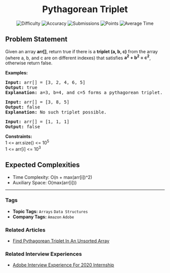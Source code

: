 <h1 align="center">Pythagorean Triplet</h1>

<p align="center">
  <img alt="Difficulty" title="Difficulty" src="https://custom-icon-badges.demolab.com/badge/Difficulty: Medium-1F222E?style=for-the-badge&logoColor=white&logo=fire"/>
  <img alt="Accuracy" title="Accuracy" src="https://custom-icon-badges.demolab.com/badge/Accuracy: 24.77%25-1F222E?style=for-the-badge&logoColor=white&logo=target"/>
  <img alt="Submissions" title="Submissions" src="https://custom-icon-badges.demolab.com/badge/Submissions: 246K+-1F222E?style=for-the-badge&logoColor=white&logo=repo"/>
  <img alt="Points" title="Points" src="https://custom-icon-badges.demolab.com/badge/Points: 4-1F222E?style=for-the-badge&logoColor=white&logo=award"/>
  <img alt="Average Time" title="Average Time" src="https://custom-icon-badges.demolab.com/badge/Average%20Time: 20m-1F222E?style=for-the-badge&logoColor=white&logo=clock"/>
</p>

## Problem Statement

Given an array <b>arr[]</b>, return true if there is a <b>triplet (a, b, c)</b> from the array (where a, b, and c are on different indexes) that satisfies <b>a<sup>2</sup> + b<sup>2</sup> = c<sup>2</sup></b>, otherwise return false.

<b>Examples:</b>

<pre><b>Input: </b>arr[] = [3, 2, 4, 6, 5]
<b>Output:</b> true
<b>Explanation:</b> a=3, b=4, and c=5 forms a pythagorean triplet.
</pre>

<pre><b>Input: </b>arr[] = [3, 8, 5]
<b>Output:</b> false
<b>Explanation:</b> No such triplet possible.</pre>

<pre><b>Input: </b>arr[] = [1, 1, 1]
<b>Output:</b> false</pre>

<b>Constraints:</b><br>1 <= arr.size() <= 10<sup>5</sup><br>1 <= arr[i] <= 10<sup>3</sup>

## Expected Complexities
- Time Complexity: O(n + max(arr[i])^2)
- Auxiliary Space: O(max(arr[i]))

<hr>

### Tags
- **Topic Tags:** `Arrays` `Data Structures`
- **Company Tags:** `Amazon` `Adobe`

### Related Articles
- [Find Pythagorean Triplet In An Unsorted Array](https://www.geeksforgeeks.org/find-pythagorean-triplet-in-an-unsorted-array/)

### Related Interview Experiences
- [Adobe Interview Experience For 2020 Internship](https://www.geeksforgeeks.org/adobe-interview-experience-for-2020-internship/)
